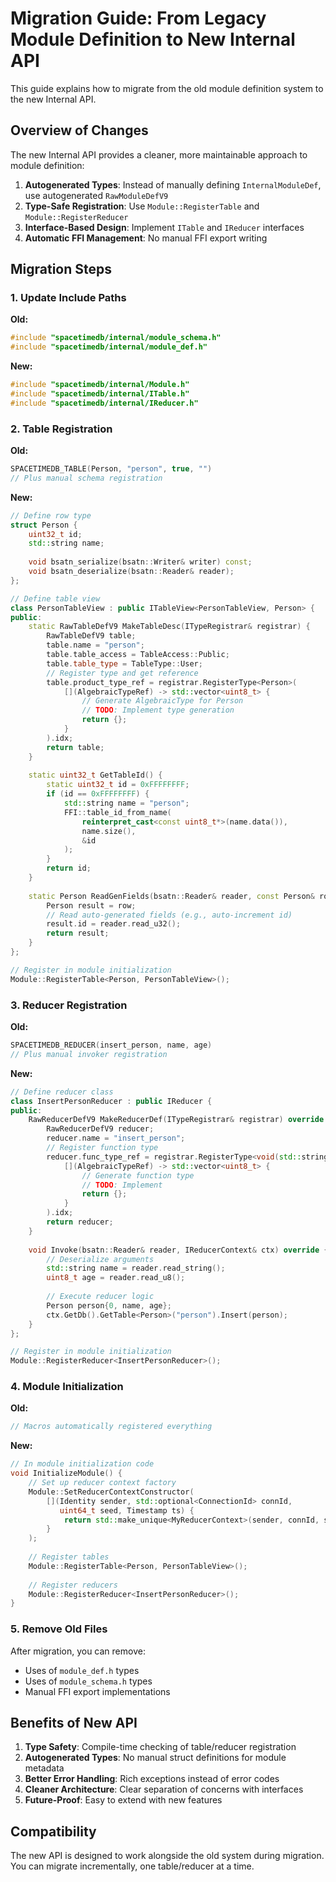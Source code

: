 # Migration Guide: From Legacy Module Definition to New Internal API

This guide explains how to migrate from the old module definition system to the new Internal API.

## Overview of Changes

The new Internal API provides a cleaner, more maintainable approach to module definition:

1. **Autogenerated Types**: Instead of manually defining `InternalModuleDef`, use autogenerated `RawModuleDefV9`
2. **Type-Safe Registration**: Use `Module::RegisterTable` and `Module::RegisterReducer` 
3. **Interface-Based Design**: Implement `ITable` and `IReducer` interfaces
4. **Automatic FFI Management**: No manual FFI export writing

## Migration Steps

### 1. Update Include Paths

**Old:**
```cpp
#include "spacetimedb/internal/module_schema.h"
#include "spacetimedb/internal/module_def.h" 
```

**New:**
```cpp
#include "spacetimedb/internal/Module.h"
#include "spacetimedb/internal/ITable.h"
#include "spacetimedb/internal/IReducer.h"
```

### 2. Table Registration

**Old:**
```cpp
SPACETIMEDB_TABLE(Person, "person", true, "")
// Plus manual schema registration
```

**New:**
```cpp
// Define row type
struct Person {
    uint32_t id;
    std::string name;
    
    void bsatn_serialize(bsatn::Writer& writer) const;
    void bsatn_deserialize(bsatn::Reader& reader);
};

// Define table view
class PersonTableView : public ITableView<PersonTableView, Person> {
public:
    static RawTableDefV9 MakeTableDesc(ITypeRegistrar& registrar) {
        RawTableDefV9 table;
        table.name = "person";
        table.table_access = TableAccess::Public;
        table.table_type = TableType::User;
        // Register type and get reference
        table.product_type_ref = registrar.RegisterType<Person>(
            [](AlgebraicTypeRef) -> std::vector<uint8_t> {
                // Generate AlgebraicType for Person
                // TODO: Implement type generation
                return {};
            }
        ).idx;
        return table;
    }
    
    static uint32_t GetTableId() {
        static uint32_t id = 0xFFFFFFFF;
        if (id == 0xFFFFFFFF) {
            std::string name = "person";
            FFI::table_id_from_name(
                reinterpret_cast<const uint8_t*>(name.data()),
                name.size(),
                &id
            );
        }
        return id;
    }
    
    static Person ReadGenFields(bsatn::Reader& reader, const Person& row) {
        Person result = row;
        // Read auto-generated fields (e.g., auto-increment id)
        result.id = reader.read_u32();
        return result;
    }
};

// Register in module initialization
Module::RegisterTable<Person, PersonTableView>();
```

### 3. Reducer Registration

**Old:**
```cpp
SPACETIMEDB_REDUCER(insert_person, name, age)
// Plus manual invoker registration
```

**New:**
```cpp
// Define reducer class
class InsertPersonReducer : public IReducer {
public:
    RawReducerDefV9 MakeReducerDef(ITypeRegistrar& registrar) override {
        RawReducerDefV9 reducer;
        reducer.name = "insert_person";
        // Register function type
        reducer.func_type_ref = registrar.RegisterType<void(std::string, uint8_t)>(
            [](AlgebraicTypeRef) -> std::vector<uint8_t> {
                // Generate function type
                // TODO: Implement
                return {};
            }
        ).idx;
        return reducer;
    }
    
    void Invoke(bsatn::Reader& reader, IReducerContext& ctx) override {
        // Deserialize arguments
        std::string name = reader.read_string();
        uint8_t age = reader.read_u8();
        
        // Execute reducer logic
        Person person{0, name, age};
        ctx.GetDb().GetTable<Person>("person").Insert(person);
    }
};

// Register in module initialization
Module::RegisterReducer<InsertPersonReducer>();
```

### 4. Module Initialization

**Old:**
```cpp
// Macros automatically registered everything
```

**New:**
```cpp
// In module initialization code
void InitializeModule() {
    // Set up reducer context factory
    Module::SetReducerContextConstructor(
        [](Identity sender, std::optional<ConnectionId> connId, 
           uint64_t seed, Timestamp ts) {
            return std::make_unique<MyReducerContext>(sender, connId, seed, ts);
        }
    );
    
    // Register tables
    Module::RegisterTable<Person, PersonTableView>();
    
    // Register reducers  
    Module::RegisterReducer<InsertPersonReducer>();
}
```

### 5. Remove Old Files

After migration, you can remove:
- Uses of `module_def.h` types
- Uses of `module_schema.h` types
- Manual FFI export implementations

## Benefits of New API

1. **Type Safety**: Compile-time checking of table/reducer registration
2. **Autogenerated Types**: No manual struct definitions for module metadata
3. **Better Error Handling**: Rich exceptions instead of error codes
4. **Cleaner Architecture**: Clear separation of concerns with interfaces
5. **Future-Proof**: Easy to extend with new features

## Compatibility

The new API is designed to work alongside the old system during migration. You can migrate incrementally, one table/reducer at a time.